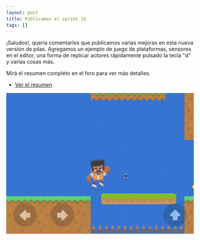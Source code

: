 ```yaml
---
layout: post
title: Publicamos el sprint 15
tags: []
---
```



¡Saludos!, quería comentarles que publicamos varias mejoras
en esta nueva versión de pilas. Agregamos un ejemplo de juego
de plataformas, sensores en el editor, una forma de replicar
actores rápidamente pulsado la tecla "d" y varias cosas más.

Mirá el resumen completo en el foro para ver más detalles. 

- [Ver el resumen](https://foro.pilas-engine.com.ar/t/resumen-del-sprint-15)

![](/assets/noticias/sprint-15.png)
